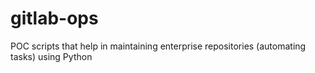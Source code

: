 # gitlab-ops
POC scripts that help in maintaining enterprise repositories (automating tasks) using Python
